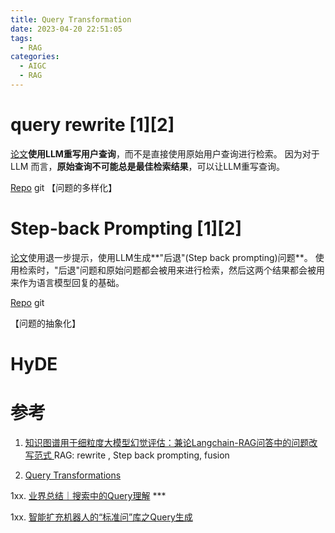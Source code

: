 ```yaml
---
title: Query Transformation
date: 2023-04-20 22:51:05
tags:
  - RAG
categories: 
  - AIGC
  - RAG
---
```


<p></p>
<!-- more -->

# query rewrite [1][2]
[论文](https://arxiv.org/pdf/2305.14283.pdf)**使用LLM重写用户查询**，而不是直接使用原始用户查询进行检索。
因为对于LLM 而言，**原始查询不可能总是最佳检索结果**，可以让LLM重写查询。

[Repo](https://github.com/langchain-ai/langchain/blob/master/cookbook/rewrite.ipynb) git
【问题的多样化】

# Step-back Prompting [1][2]
[论文](https://arxiv.org/pdf/2310.06117.pdf)使用退一步提示，使用LLM生成**"后退"(Step back prompting)问题**。
使用检索时，"后退"问题和原始问题都会被用来进行检索，然后这两个结果都会被用来作为语言模型回复的基础。

[Repo](https://github.com/langchain-ai/langchain/blob/master/cookbook/stepback-qa.ipynb) git

【问题的抽象化】

# HyDE

# 参考

1. [知识图谱用于细粒度大模型幻觉评估：兼论Langchain-RAG问答中的问题改写范式 ](https://mp.weixin.qq.com/s?__biz=MzAxMjc3MjkyMg==&mid=2648406156&idx=1&sn=d91a4df105c4fc4c9523f7141bc1c24d)
  RAG:  rewrite , Step back prompting, fusion 

2. [Query Transformations](https://blog.langchain.dev/query-transformations/)  

1xx. [业界总结｜搜索中的Query理解](https://zhuanlan.zhihu.com/p/393914267) ***

1xx. [智能扩充机器人的“标准问”库之Query生成](https://zhuanlan.zhihu.com/p/149429784)